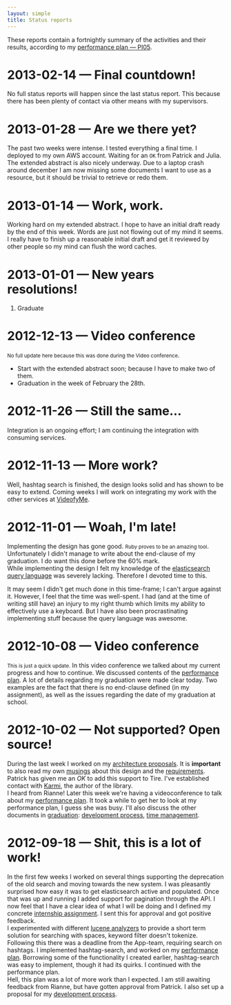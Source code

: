 ```yaml
---
layout: simple
title: Status reports
---
```


These reports contain a fortnightly summary of the activities and their results, according to my [performance plan — PI05](performance-plan.html#ref-PI05).

# 2013-02-14 — Final countdown!
No full status reports will happen since the last status report. This because
there has been plenty of contact via other means with my supervisors.

# 2013-01-28 — Are we there yet?
The past two weeks were intense. I tested everything a final time. I deployed to
my own AWS account. Waiting for an `OK` from Patrick and Julia. The extended
abstract is also nicely underway. Due to a laptop crash around december I am now
missing some documents I want to use as a resource, but it should be trivial to
retrieve or redo them.

# 2013-01-14 — Work, work.
Working hard on my extended abstract. I hope to have an initial draft ready by the end of this week. Words are just not flowing out of my mind it seems. I really have to finish up a reasonable initial draft and get it reviewed by other people so my mind can flush the word caches.

# 2013-01-01 — New years resolutions!
1. Graduate

# 2012-12-13 — Video conference
<small>No full update here because this was done during the Video conference</small>.

+ Start with the extended abstract soon; because I have to make two of them.
+ Graduation in the week of February the 28th.

# 2012-11-26 — Still the same…
Integration is an ongoing effort; I am continuing the integration with consuming services.

# 2012-11-13 — More work?
Well, hashtag search is finished, the design looks solid and has shown to be easy to extend. Coming weeks I will work on integrating my work with the other services at [VideofyMe](http://www.videofy.me).

# 2012-11-01 — Woah, I'm late!
Implementing the design has gone good. <small>Ruby proves to be an amazing tool</small>. Unfortunately I didn't manage to write about the end-clause of my graduation. I do want this done before the 60% mark.  
While implementing the design I felt my knowledge of the [elasticsearch query language][Query-DSL] was severely lacking. Therefore I devoted time to this.

It may seem I didn't get much done in this time-frame; I can't argue against it. However, I feel that the time was well-spent. I had (and at the time of writing still have) an injury to my right thumb which limits my ability to effectively use a keyboard. But I have also been procrastinating implementing stuff because the query language was awesome.

[Query-DSL]: http://www.elasticsearch.org/guide/reference/query-dsl/

# 2012-10-08 — Video conference
<small>This is just a quick update.</small>
In this video conference we talked about my current progress and how to continue. We discussed contents of the [performance plan]. A lot of details regarding my graduation were made clear today. Two examples are the fact that there is no end-clause defined (in my assignment), as well as the issues regarding the date of my graduation at school.

# 2012-10-02 — Not supported? Open source!
During the last week I worked on my [architecture proposals]. It is **important** to also read my own [musings] about this design and the [requirements]. Patrick has given me an *OK* to add this support to Tire. I've established contact with [Karmi](http://karmi.cz/en), the author of the library.  
I heard from Rianne! Later this week we're having a videoconference to talk about my [performance plan]. It took a while to get her to look at my performance plan, I guess she was busy. I'll also discuss the other documents in [graduation]: [development process], [time management].

[architecture proposals]: architecture/design.html
[musings]: architecture/musings.html
[requirements]: architecture/requirements.html
[graduation]: index.html
[time management]: time-management.html


# 2012-09-18 — Shit, this is a lot of work!
In the first few weeks I worked on several things supporting the deprecation of the old search and moving towards the new system. I was pleasantly surprised how easy it was to get elasticsearch active and populated. Once that was up and running I added support for pagination through the API. I now feel that I have a clear idea of what I will be doing and  I defined my concrete [internship assignment]. I sent this for approval and got positive feedback.  
I experimented with different [lucene analyzers] to provide a short term solution for searching with spaces, keyword filter doesn't tokenize. Following this there was a deadline from the App-team, requiring search on hashtags. I implemented hashtag-search, and worked on my [performance plan]. Borrowing some of the functionality I created earlier, hashtag-search was easy to implement, though it had its quirks. I continued with the performance plan.  
Hell, this plan was a lot of more work than I expected. I am still awaiting feedback from Rianne, but have gotten approval from Patrick. I also set up a proposal for my [development process].

[internship assignment]: graduation-assignment.html
[lucene analyzers]: http://lucene.apache.org/core/old_versioned_docs/versions/3_0_1/api/all/org/apache/lucene/analysis/Analyzer.html
[performance plan]: performance-plan.html
[development process]: development-process.html
